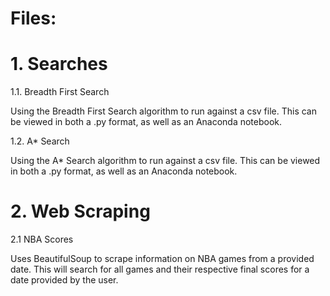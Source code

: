 # Files:
# 1. Searches
1.1. Breadth First Search

Using the Breadth First Search algorithm to run against a csv file. This can be viewed in both a .py format, as well as an Anaconda notebook.

1.2. A* Search

Using the A* Search algorithm to run against a csv file. This can be viewed in both a .py format, as well as an Anaconda notebook.

# 2. Web Scraping
2.1 NBA Scores

Uses BeautifulSoup to scrape information on NBA games from a provided date. This will search for all games and their respective final scores for a date provided by the user.
